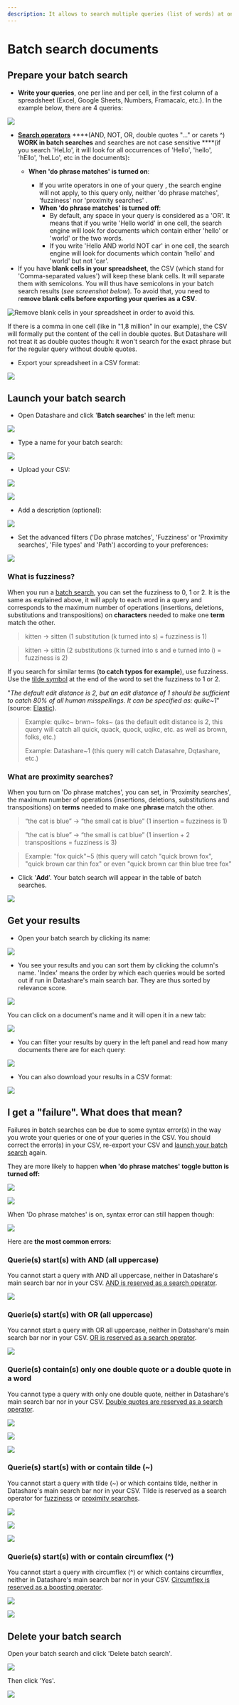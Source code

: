 ```yaml
---
description: It allows to search multiple queries (list of words) at once.
---
```


# Batch search documents

## Prepare your batch search

* **Write your queries**, one per line and per cell, in the first column of a spreadsheet \(Excel, Google Sheets, Numbers, Framacalc, etc.\). In the example below, there are 4 queries:

![](../.gitbook/assets/screenshot-2019-09-25-at-16.06.40.png)

* [**Search operators**](https://icij.gitbook.io/datashare/all/search-with-operators) ****\(AND, NOT, OR, double quotes "..." or carets ^\) **WORK in batch searches** and searches are not case sensitive ****\(if you search 'HeLlo', it will look for all occurrences of 'Hello', 'hello', 'hEllo', 'heLLo', etc in the documents\)**:** 
  * **When 'do phrase matches' is turned on**:

    * If you write operators in one of your query , the search engine will not apply, to this query only, neither 'do phrase matches', 'fuzziness' nor 'proximity searches' .
    * **When 'do phrase matches' is turned off**:
      * By default, any space in your query is considered as a 'OR'. It means that if you write 'Hello world' in one cell, the search engine will look for documents which contain either 'hello' or 'world' or the two words.
      * If you write 'Hello AND world NOT car' in one cell, the search engine will look for documents which contain 'hello' and 'world' but not 'car'.
* If you have **blank cells in your spreadsheet**, the CSV \(which stand for 'Comma-separated values'\) will keep these blank cells. It will separate them with semicolons. You will thus have semicolons in your batch search results \(_see screenshot below_\). To avoid that, you need to r**emove blank cells before exporting your queries as a CSV**.

![Remove blank cells in your spreadsheet in order to avoid this.](../.gitbook/assets/screenshot-2019-09-27-at-10.51.29.png)

If there is a comma in one cell \(like in "1,8 million" in our example\), the CSV will formally put the content of the cell in double quotes. But Datashare will not treat it as double quotes though: it won't search for the exact phrase but for the regular query without double quotes.

* Export your spreadsheet in a CSV format:

![](../.gitbook/assets/screenshot-2019-09-25-at-16.10.06.png)

### 

## Launch your batch search

* Open Datashare and click '**Batch searches**' in the left menu:

![](../.gitbook/assets/batch-searches.png)

* Type a name for your batch search:

![](../.gitbook/assets/screenshot-2019-10-21-at-10.55.21.png)

* Upload your CSV:

![](../.gitbook/assets/screenshot-2019-10-21-at-10.56.51.png)

![](../.gitbook/assets/screenshot-2019-10-21-at-15.11.33.png)

* Add a description \(optional\):

![](../.gitbook/assets/screenshot-2019-10-21-at-10.56.51%20%281%29.png)

* Set the advanced filters \('Do phrase matches', 'Fuzziness' or 'Proximity searches', 'File types' and 'Path'\) according to your preferences:

![](../.gitbook/assets/screenshot-2019-10-21-at-10.59.08.png)

### What is fuzziness?

When you run a [batch search](https://icij.gitbook.io/datashare/all/batch-search-documents), you can set the fuzziness to 0, 1 or 2. It is the same as explained above, it will apply to each word in a query and corresponds to the maximum number of operations \(insertions, deletions, substitutions and transpositions\) on **characters** needed to make one **term** match the other.

> kitten -&gt; sitten \(1 substitution \(k turned into s\) = fuzziness is 1\)

> kitten -&gt; sittin \(2 substitutions \(k turned into s and e turned into i\) = fuzziness is 2\)

If you search for similar terms \(**to catch typos for example**\), use fuzziness. Use the [tilde symbol](https://en.wikipedia.org/wiki/Tilde) at the end of the word to set the fuzziness to 1 or 2. 

"_The default edit distance is 2, but an edit distance of 1 should be sufficient to catch 80% of all human misspellings. It can be specified as: quikc~1_" \(source: [Elastic](https://www.elastic.co/guide/en/elasticsearch/reference/7.0/query-dsl-query-string-query.html#_fuzziness)\).

> Example: quikc~ brwn~ foks~ \(as the default edit distance is 2, this query will catch all quick, quack, quock, uqikc, etc. as well as brown, folks, etc.\)
>
> Example: Datashare~1 \(this query will catch Datasahre, Dqtashare, etc.\)

#### 

### What are proximity searches?

When you turn on 'Do phrase matches', you can set, in 'Proximity searches', the maximum number of operations \(insertions, deletions, substitutions and transpositions\) on **terms** needed to make one **phrase** match the other.

> “the cat is blue” -&gt; “the small cat is blue” \(1 insertion = fuzziness is 1\)

> “the cat is blue” -&gt; “the small is cat blue” \(1 insertion + 2 transpositions = fuzziness is 3\)

> Example: "fox quick"~5 \(this query will catch "quick brown fox", "quick brown car thin fox" or even "quick brown car thin blue tree fox"

* Click '**Add**'. Your batch search will appear in the table of batch searches.

![](../.gitbook/assets/screenshot-2019-10-21-at-10.57.56.png)

### 

## Get your results

* Open your batch search by clicking its name:

![](../.gitbook/assets/screenshot-2019-09-27-at-12.17.28.png)

* You see your results and you can sort them by clicking the column's name. 'Index' means the order by which each queries would be sorted out if run in Datashare's main search bar. They are thus sorted by relevance score.

![](../.gitbook/assets/screenshot-2019-09-27-at-12.17.36%20%281%29.png)

You can click on a document's name and it will open it in a new tab:

![](../.gitbook/assets/screenshot-2019-09-27-at-12.17.36.png)

* You can filter your results by query in the left panel and read how many documents there are for each query: 

![](../.gitbook/assets/screenshot-2019-09-27-at-12.17.46.png)

* You can also download your results in a CSV format:

![](../.gitbook/assets/screenshot-2019-09-27-at-12.17.46-copy.png)

## I get a "failure". What does that mean?

Failures in batch searches can be due to some syntax error\(s\) in the way you wrote your queries or one of your queries in the CSV. You should correct the error\(s\) in your CSV, re-export your CSV and [launch your batch search](https://icij.gitbook.io/datashare/all/batch-search-documents#launch-your-batch-search) again.

They are more likely to happen **when 'do phrase matches' toggle button is turned off:**

![](../.gitbook/assets/screenshot-2019-10-31-at-15.21.30.png)

![](../.gitbook/assets/screenshot-2019-10-31-at-15.20.07.png)

When 'Do phrase matches' is on, syntax error can still happen though:

![](../.gitbook/assets/screenshot-2019-10-31-at-15.47.55.png)

Here are **the most common errors:**

### **Querie\(s\) start\(s\) with AND** \(all uppercase\)

You cannot start a query with AND all uppercase, neither in Datashare's main search bar nor in your CSV. [AND is reserved as a search operator](https://icij.gitbook.io/datashare/all/search-with-operators#and).

![](../.gitbook/assets/screenshot-2019-10-31-at-14.53.32.png)

### **Querie\(s\) start\(s\) with OR** \(all uppercase\)

You cannot start a query with OR all uppercase, neither in Datashare's main search bar nor in your CSV. [OR is reserved as a search operator](https://icij.gitbook.io/datashare/all/search-with-operators#or-or-space).

![](../.gitbook/assets/screenshot-2019-10-31-at-14.58.08.png)

### **Querie\(s\) contain\(s\) only one double quote or a double quote in a word**

You cannot type a query with only one double quote, neither in Datashare's main search bar nor in your CSV. [Double quotes are reserved as a search operator](https://icij.gitbook.io/datashare/all/search-with-operators#exact-phrase).

![](../.gitbook/assets/screenshot-2019-10-31-at-15.23.41.png)

![](../.gitbook/assets/screenshot-2019-10-31-at-15.23.51.png)

![](../.gitbook/assets/screenshot-2019-10-31-at-15.23.01.png)

### **Querie\(s\) start\(s\) with or contain tilde** \(~\)

You cannot start a query with tilde \(~\) or which contains tilde, neither in Datashare's main search bar nor in your CSV. Tilde is reserved as a search operator for [fuzziness](https://icij.gitbook.io/datashare/faq/what-is-fuzziness) or [proximity searches](https://icij.gitbook.io/datashare/faq/what-is-proximity-search).

![](../.gitbook/assets/screenshot-2019-10-31-at-15.03.59.png)

![](../.gitbook/assets/screenshot-2019-10-31-at-14.59.36.png)

![](../.gitbook/assets/screenshot-2019-10-31-at-15.02.40.png)



### **Querie\(s\) start\(s\) with or contain circumflex** \(^\)

You cannot start a query with circumflex \(^\) or which contains circumflex, neither in Datashare's main search bar nor in your CSV. [Circumflex is reserved as a boosting operator](https://icij.gitbook.io/datashare/all/search-with-operators#boosting-operators).

![](../.gitbook/assets/screenshot-2019-10-31-at-15.05.05.png)

![](../.gitbook/assets/screenshot-2019-10-31-at-15.06.28.png)



## Delete your batch search

Open your batch search and click 'Delete batch search'. 

![](../.gitbook/assets/screenshot-2019-09-27-at-12.17.46-copy-2.png)

Then click 'Yes'.

![](../.gitbook/assets/screenshot-2019-09-27-at-12.18.07.png)



